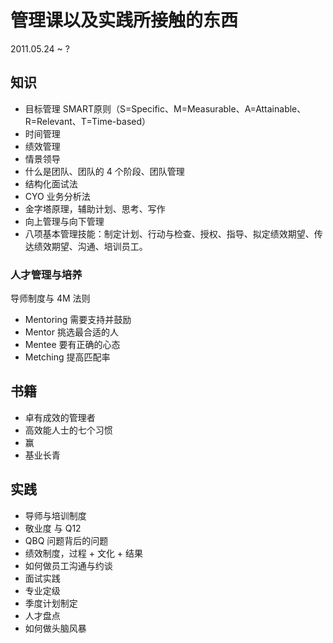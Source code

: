 # 管理课以及实践所接触的东西 #

2011.05.24 ~ ?

## 知识 ##

+ 目标管理 SMART原则（S=Specific、M=Measurable、A=Attainable、R=Relevant、T=Time-based）
+ 时间管理
+ 绩效管理
+ 情景领导
+ 什么是团队、团队的 4 个阶段、团队管理
+ 结构化面试法
+ CYO 业务分析法
+ 金字塔原理，辅助计划、思考、写作
+ 向上管理与向下管理
+ 八项基本管理技能：制定计划、行动与检查、授权、指导、拟定绩效期望、传达绩效期望、沟通、培训员工。

### 人才管理与培养 ###

导师制度与 4M 法则

+ Mentoring 需要支持并鼓励
+ Mentor 挑选最合适的人
+ Mentee 要有正确的心态
+ Metching 提高匹配率


## 书籍 ##

+ 卓有成效的管理者
+ 高效能人士的七个习惯
+ 赢
+ 基业长青


## 实践 ##

+ 导师与培训制度
+ 敬业度 与 Q12
+ QBQ 问题背后的问题
+ 绩效制度，过程 + 文化 + 结果
+ 如何做员工沟通与约谈
+ 面试实践
+ 专业定级
+ 季度计划制定
+ 人才盘点
+ 如何做头脑风暴